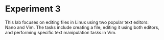 # Experiment 3
This lab focuses on editing files in Linux using two popular text editors: Nano and Vim. The tasks include creating a file, editing it using both editors, and performing specific text manipulation tasks in Vim.
